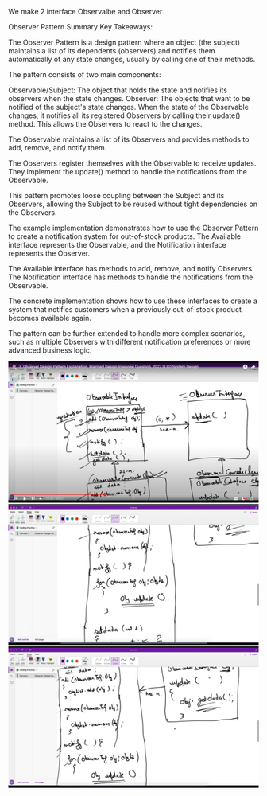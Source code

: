 We make 2 interface Observalbe and Observer

Observer Pattern Summary
Key Takeaways:

The Observer Pattern is a design pattern where an object (the subject) maintains a list of its dependents (observers) and notifies them automatically of any state changes, usually by calling one of their methods.

The pattern consists of two main components:

Observable/Subject: The object that holds the state and notifies its observers when the state changes.
Observer: The objects that want to be notified of the subject's state changes.
When the state of the Observable changes, it notifies all its registered Observers by calling their update() method. This allows the Observers to react to the changes.

The Observable maintains a list of its Observers and provides methods to add, remove, and notify them.

The Observers register themselves with the Observable to receive updates. They implement the update() method to handle the notifications from the Observable.

This pattern promotes loose coupling between the Subject and its Observers, allowing the Subject to be reused without tight dependencies on the Observers.

The example implementation demonstrates how to use the Observer Pattern to create a notification system for out-of-stock products. The Available interface represents the Observable, and the Notification interface represents the Observer.

The Available interface has methods to add, remove, and notify Observers. The Notification interface has methods to handle the notifications from the Observable.

The concrete implementation shows how to use these interfaces to create a system that notifies customers when a previously out-of-stock product becomes available again.

The pattern can be further extended to handle more complex scenarios, such as multiple Observers with different notification preferences or more advanced business logic.

![ObserverPattern1](observerPattern1.png)
![ObserverPattern2](ObserverPattern2.png)
![ObserverPattern3](ObserverPattern3.png)

